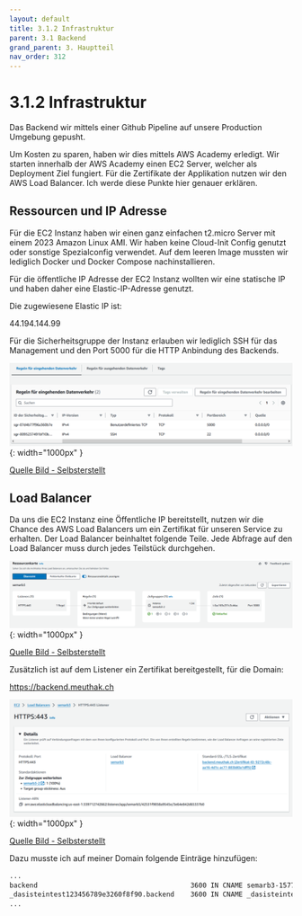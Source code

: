 ```yaml
---
layout: default
title: 3.1.2 Infrastruktur
parent: 3.1 Backend
grand_parent: 3. Hauptteil
nav_order: 312
---
```


# 3.1.2 Infrastruktur

Das Backend wir mittels einer Github Pipeline auf unsere Production Umgebung gepusht.

Um Kosten zu sparen, haben wir dies mittels AWS Academy erledigt. Wir starten innerhalb der AWS Academy einen EC2 Server, welcher als Deployment Ziel fungiert. Für die Zertifikate der Applikation nutzen wir den AWS Load Balancer. Ich werde diese Punkte hier genauer erklären.

## Ressourcen und IP Adresse

Für die EC2 Instanz haben wir einen ganz einfachen t2.micro Server mit einem 2023 Amazon Linux AMI. Wir haben keine Cloud-Init Config genutzt oder sonstige Spezialconfig verwendet. Auf dem leeren Image mussten wir lediglich Docker und Docker Compose nachinstallieren.

Für die öffentliche IP Adresse der EC2 Instanz wollten wir eine statische IP und haben daher eine Elastic-IP-Adresse genutzt.

Die zugewiesene Elastic IP ist:

44.194.144.99

Für die Sicherheitsgruppe der Instanz erlauben wir lediglich SSH für das Management und den Port 5000 für die HTTP Anbindung des Backends.

![Sicherheitsgruppe Eingehend](../ressources/images/backend/sicherheitsgruppe_ec2.PNG){: width="1000px" }

[Quelle Bild - Selbsterstellt](../anhang/600-quellen.html#61-bilder)

## Load Balancer

Da uns die EC2 Instanz eine Öffentliche IP bereitstellt, nutzen wir die Chance des AWS Load Balancers um ein Zertifikat für unseren Service zu erhalten. Der Load Balancer beinhaltet folgende Teile. Jede Abfrage auf den Load Balancer muss durch jedes Teilstück durchgehen.

![Ressourcenkarte AWS](../ressources/images/backend/ressourcenkarte_aws.PNG){: width="1000px" }

[Quelle Bild - Selbsterstellt](../anhang/600-quellen.html#61-bilder)

Zusätzlich ist auf dem Listener ein Zertifikat bereitgestellt, für die Domain:

<https://backend.meuthak.ch>

![Listener mit Zertifikat](../ressources/images/backend/listener_mit_zertifikat.PNG){: width="1000px" }

[Quelle Bild - Selbsterstellt](../anhang/600-quellen.html#61-bilder)

Dazu musste ich auf meiner Domain folgende Einträge hinzufügen:

``` bash
...
backend                                      3600 IN CNAME semarb3-1577038455.us-east-1.elb.amazonaws.com.
_dasisteintest123456789e3260f8f90.backend    3600 IN CNAME _dasisteintest3c1821234567897bee9.sdgjtdhdhz.acm-validations.aws..
...
```
